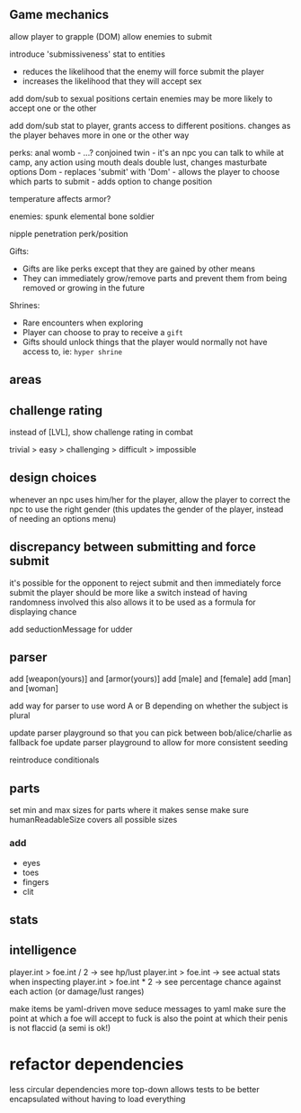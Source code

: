 ## Game mechanics

allow player to grapple (DOM)
allow enemies to submit

introduce 'submissiveness' stat to entities

- reduces the likelihood that the enemy will force submit the player
- increases the likelihood that they will accept sex

add dom/sub to sexual positions
certain enemies may be more likely to accept one or the other

add dom/sub stat to player, grants access to different positions. changes as the player behaves more in one or the other way

perks:
anal womb - ...?
conjoined twin - it's an npc you can talk to while at camp, any action using mouth deals double lust, changes masturbate options
Dom - replaces 'submit' with 'Dom' - allows the player to choose which parts to submit - adds option to change position

temperature affects armor?

enemies:
spunk elemental
bone soldier

nipple penetration perk/position

Gifts:

- Gifts are like perks except that they are gained by other means
- They can immediately grow/remove parts and prevent them from being removed or growing in the future

Shrines:

- Rare encounters when exploring
- Player can choose to pray to receive a `gift`
- Gifts should unlock things that the player would normally not have access to, ie: `hyper shrine`

## areas

## challenge rating

instead of [LVL], show challenge rating in combat

trivial > easy > challenging > difficult > impossible

## design choices

whenever an npc uses him/her for the player, allow the player to correct the npc to use the right gender (this updates the gender of the player, instead of needing an options menu)

## discrepancy between submitting and force submit

it's possible for the opponent to reject submit and then immediately force submit the player
should be more like a switch instead of having randomness involved
this also allows it to be used as a formula for displaying chance

add seductionMessage for udder

## parser

add [weapon(yours)] and [armor(yours)]
add [male] and [female]
add [man] and [woman]

add way for parser to use word A or B depending on whether the subject is plural

update parser playground so that you can pick between bob/alice/charlie as fallback foe
update parser playground to allow for more consistent seeding

reintroduce conditionals

## parts

set min and max sizes for parts where it makes sense
make sure humanReadableSize covers all possible sizes

### add

- eyes
- toes
- fingers
- clit

## stats

## intelligence

player.int > foe.int / 2 -> see hp/lust
player.int > foe.int -> see actual stats when inspecting
player.int > foe.int \* 2 -> see percentage chance against each action (or damage/lust ranges)

make items be yaml-driven
move seduce messages to yaml
make sure the point at which a foe will accept to fuck is also the point at which their penis is not flaccid (a semi is ok!)

# refactor dependencies

less circular dependencies
more top-down
allows tests to be better encapsulated without having to load everything
